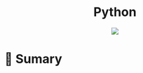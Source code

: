 <div align='center'>
    <h1><b>Python</b></h1>
    <img src='https://img.shields.io/badge/python-3-green'></img>
</div>

# :pushpin: Sumary 

